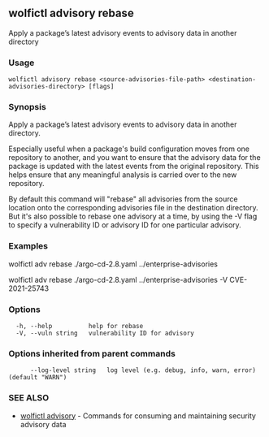 ## wolfictl advisory rebase

Apply a package’s latest advisory events to advisory data in another directory

### Usage

```
wolfictl advisory rebase <source-advisories-file-path> <destination-advisories-directory> [flags]
```

### Synopsis

Apply a package’s latest advisory events to advisory data in another directory.

Especially useful when a package's build configuration moves from one
repository to another, and you want to ensure that the advisory data for the
package is updated with the latest events from the original repository. This
helps ensure that any meaningful analysis is carried over to the new repository.

By default this command will "rebase" all advisories from the source location
onto the corresponding advisories file in the destination directory. But it's
also possible to rebase one advisory at a time, by using the -V flag to specify
a vulnerability ID or advisory ID for one particular advisory.


### Examples


wolfictl adv rebase ./argo-cd-2.8.yaml ../enterprise-advisories

wolfictl adv rebase ./argo-cd-2.8.yaml ../enterprise-advisories -V CVE-2021-25743


### Options

```
  -h, --help          help for rebase
  -V, --vuln string   vulnerability ID for advisory
```

### Options inherited from parent commands

```
      --log-level string   log level (e.g. debug, info, warn, error) (default "WARN")
```

### SEE ALSO

* [wolfictl advisory](wolfictl_advisory.md)	 - Commands for consuming and maintaining security advisory data

